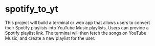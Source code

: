 # spotify_to_yt
This project will build a terminal or web app that allows users to convert their Spotify playlists into YouTube Music playlists. Users can  provide a Spotify playlist link. The terminal will then fetch the songs on YouTube Music, and create a new playlist for the user.
